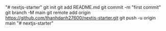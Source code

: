 "# nextjs-starter"  git init git add README.md git commit -m "first commit" git branch -M main git remote add origin https://github.com/thanhdanh27600/nextjs-starter.git git push -u origin main
"# nextjs-starter" 
